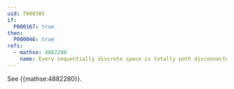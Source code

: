 ```yaml
---
uid: T000305
if:
  P000167: true
then:
  P000046: true
refs:
  - mathse: 4882280
    name: Every sequentially discrete space is totally path disconnected
---
```


See {{mathse:4882280}}.
